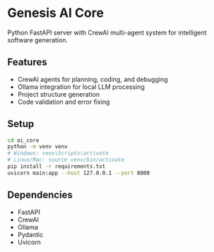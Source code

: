 # Genesis AI Core

Python FastAPI server with CrewAI multi-agent system for intelligent software generation.

## Features
- CrewAI agents for planning, coding, and debugging
- Ollama integration for local LLM processing
- Project structure generation
- Code validation and error fixing

## Setup
```bash
cd ai_core
python -m venv venv
# Windows: venv\Scripts\activate
# Linux/Mac: source venv/bin/activate
pip install -r requirements.txt
uvicorn main:app --host 127.0.0.1 --port 8000
```

## Dependencies
- FastAPI
- CrewAI
- Ollama
- Pydantic
- Uvicorn 